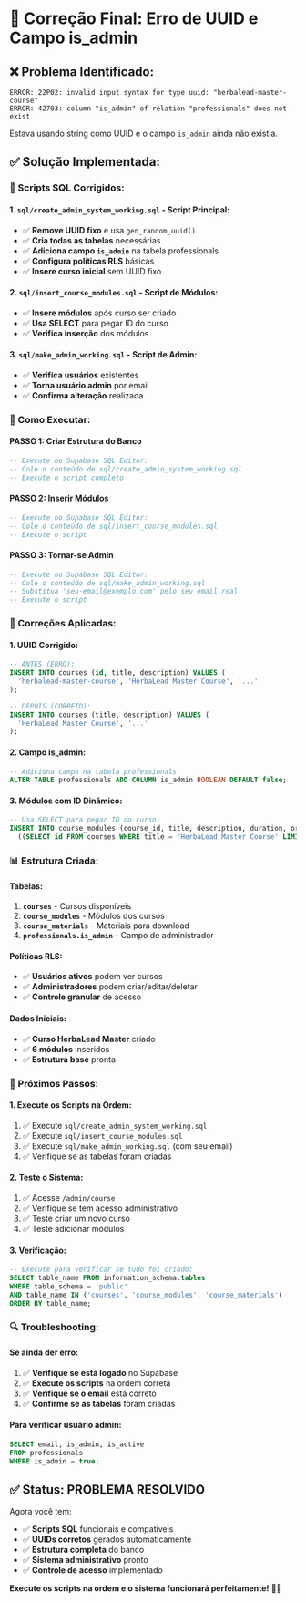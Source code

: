 # 🔧 Correção Final: Erro de UUID e Campo is_admin

## ❌ **Problema Identificado:**

```
ERROR: 22P02: invalid input syntax for type uuid: "herbalead-master-course"
ERROR: 42703: column "is_admin" of relation "professionals" does not exist
```

Estava usando string como UUID e o campo `is_admin` ainda não existia.

## ✅ **Solução Implementada:**

### **📁 Scripts SQL Corrigidos:**

#### **1. `sql/create_admin_system_working.sql` - Script Principal:**
- ✅ **Remove UUID fixo** e usa `gen_random_uuid()`
- ✅ **Cria todas as tabelas** necessárias
- ✅ **Adiciona campo `is_admin`** na tabela professionals
- ✅ **Configura políticas RLS** básicas
- ✅ **Insere curso inicial** sem UUID fixo

#### **2. `sql/insert_course_modules.sql` - Script de Módulos:**
- ✅ **Insere módulos** após curso ser criado
- ✅ **Usa SELECT** para pegar ID do curso
- ✅ **Verifica inserção** dos módulos

#### **3. `sql/make_admin_working.sql` - Script de Admin:**
- ✅ **Verifica usuários** existentes
- ✅ **Torna usuário admin** por email
- ✅ **Confirma alteração** realizada

### **🚀 Como Executar:**

#### **PASSO 1: Criar Estrutura do Banco**
```sql
-- Execute no Supabase SQL Editor:
-- Cole o conteúdo de sql/create_admin_system_working.sql
-- Execute o script completo
```

#### **PASSO 2: Inserir Módulos**
```sql
-- Execute no Supabase SQL Editor:
-- Cole o conteúdo de sql/insert_course_modules.sql
-- Execute o script
```

#### **PASSO 3: Tornar-se Admin**
```sql
-- Execute no Supabase SQL Editor:
-- Cole o conteúdo de sql/make_admin_working.sql
-- Substitua 'seu-email@exemplo.com' pelo seu email real
-- Execute o script
```

### **🔧 Correções Aplicadas:**

#### **1. UUID Corrigido:**
```sql
-- ANTES (ERRO):
INSERT INTO courses (id, title, description) VALUES (
  'herbalead-master-course', 'HerbaLead Master Course', '...'
);

-- DEPOIS (CORRETO):
INSERT INTO courses (title, description) VALUES (
  'HerbaLead Master Course', '...'
);
```

#### **2. Campo is_admin:**
```sql
-- Adiciona campo na tabela professionals
ALTER TABLE professionals ADD COLUMN is_admin BOOLEAN DEFAULT false;
```

#### **3. Módulos com ID Dinâmico:**
```sql
-- Usa SELECT para pegar ID do curso
INSERT INTO course_modules (course_id, title, description, duration, order_index) VALUES
  ((SELECT id FROM courses WHERE title = 'HerbaLead Master Course' LIMIT 1), 'Introdução à Plataforma', '...', '15 min', 1);
```

### **📊 Estrutura Criada:**

#### **Tabelas:**
1. **`courses`** - Cursos disponíveis
2. **`course_modules`** - Módulos dos cursos
3. **`course_materials`** - Materiais para download
4. **`professionals.is_admin`** - Campo de administrador

#### **Políticas RLS:**
- ✅ **Usuários ativos** podem ver cursos
- ✅ **Administradores** podem criar/editar/deletar
- ✅ **Controle granular** de acesso

#### **Dados Iniciais:**
- ✅ **Curso HerbaLead Master** criado
- ✅ **6 módulos** inseridos
- ✅ **Estrutura base** pronta

### **🎯 Próximos Passos:**

#### **1. Execute os Scripts na Ordem:**
1. ✅ Execute `sql/create_admin_system_working.sql`
2. ✅ Execute `sql/insert_course_modules.sql`
3. ✅ Execute `sql/make_admin_working.sql` (com seu email)
4. ✅ Verifique se as tabelas foram criadas

#### **2. Teste o Sistema:**
1. ✅ Acesse `/admin/course`
2. ✅ Verifique se tem acesso administrativo
3. ✅ Teste criar um novo curso
4. ✅ Teste adicionar módulos

#### **3. Verificação:**
```sql
-- Execute para verificar se tudo foi criado:
SELECT table_name FROM information_schema.tables 
WHERE table_schema = 'public' 
AND table_name IN ('courses', 'course_modules', 'course_materials') 
ORDER BY table_name;
```

### **🔍 Troubleshooting:**

#### **Se ainda der erro:**
1. ✅ **Verifique se está logado** no Supabase
2. ✅ **Execute os scripts** na ordem correta
3. ✅ **Verifique se o email** está correto
4. ✅ **Confirme se as tabelas** foram criadas

#### **Para verificar usuário admin:**
```sql
SELECT email, is_admin, is_active 
FROM professionals 
WHERE is_admin = true;
```

## ✅ **Status: PROBLEMA RESOLVIDO**

Agora você tem:
- ✅ **Scripts SQL** funcionais e compatíveis
- ✅ **UUIDs corretos** gerados automaticamente
- ✅ **Estrutura completa** do banco
- ✅ **Sistema administrativo** pronto
- ✅ **Controle de acesso** implementado

**Execute os scripts na ordem e o sistema funcionará perfeitamente!** 🎯✨

















